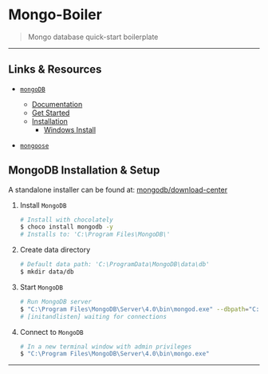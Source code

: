 
# Mongo-Boiler

> Mongo database quick-start boilerplate

---

## Links & Resources

- [`mongoDB`](https://github.com/mongodb/node-mongodb-native)
  - [Documentation](https://docs.mongodb.com/)
  - [Get Started](https://docs.mongodb.com/manual/tutorial/getting-started/)
  - [Installation](https://docs.mongodb.com/manual/installation/#tutorial-installation)
    - [Windows Install](https://docs.mongodb.com/manual/tutorial/install-mongodb-on-windows/)

- [`mongoose`](https://github.com/Automattic/mongoose)

## MongoDB Installation & Setup

A standalone installer can be found at: [mongodb/download-center](https://www.mongodb.com/download-center/community)

1. Install `MongoDB`

    ```sh
    # Install with chocolately
    $ choco install mongodb -y
    # Installs to: 'C:\Program Files\MongoDB\'
    ```

2. Create data directory

    ```sh
    # Default data path: 'C:\ProgramData\MongoDB\data\db'
    $ mkdir data/db
    ```

3. Start `MongoDB`

    ```sh
    # Run MongoDB server
    $ "C:\Program Files\MongoDB\Server\4.0\bin\mongod.exe" --dbpath="C:\ProgramData\MongoDB\data\db"
    # [initandlisten] waiting for connections
    ```

4. Connect to `MongoDB`

    ```sh
    # In a new terminal window with admin privileges
    $ "C:\Program Files\MongoDB\Server\4.0\bin\mongo.exe"
    ```

---
